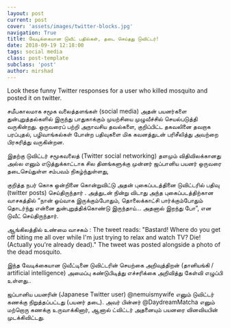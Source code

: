 ```yaml
---
layout: post
current: post
cover: 'assets/images/twitter-blocks.jpg'
navigation: True
title: வேடிக்கையான டுவீட் பதில்கள், தடை செய்தது டுவிட்டர்!
date: 2018-09-19 12:18:00
tags: social media
class: post-template
subclass: 'post'
author: mirshad
---
```


Look these funny Twitter responses for a user who killed mosquito and posted it on twitter.

சமீபகாலமாக‌ சமூக வலைத்தளங்கள் (social media) அதன் பயனர்களை துன்புறுத்தல்களில் இருந்து பாதுகாக்கும் முயற்சியை முழுவீச்சில் செயல்படுத்தி வருகின்றது. ஒருவரைப் பற்றி அநாவசிய தவல்களை, குறிப்பிட்ட‌ தகவலினை தவறாக‌ பரப்புதல், பழிவாங்கல்கள் போன்ற‌ பதிவுகளை மிக கவனத்துடன் பரிசீலித்து அவற்றை பிரசுரித்து வருகின்றன.

இதற்கு டுவிட்டர் சமூகவலைத் (Twitter social networking) தளமும் விதிவிலக்கானது அல்ல எனும் எடுத்துக்காட்டாக சில தினங்களுக்கு முன்னர் ஜப்பானிய‌ பயனர் ஒருவரை தடைசெய்துள்ள சம்பவம் நிகழ்ந்துள்ளது,

குறித்த நபர் கொசு ஒன்றினை கொன்றுவிட்டு அதன் புகைப்படத்தினை டுவிட்டரில் பதிவு (twitter posts) செய்திருந்தார் . அத்துடன் நின்று விடாது அந்த‌ புகைப்படத்திற்கான‌ வாசகத்தில் “நான் ஓய்வாக இருக்கும்போதும், தொலைக்காட்சி பார்க்கும்போதும் தொடர்ந்து என்னை துன்புறுத்திக்கொண்டு இருந்தாய்... அதனால் இறந்து போ”, என டுவீட் செய்திருந்தார்.

ஆங்கிலத்தில் உண்மை வாசகம் : The tweet reads: "Bastard! Where do you get off biting me all over while I'm just trying to relax and watch TV? Die! (Actually you're already dead)." The tweet was posted alongside a photo of the dead mosquito.

இந்த வேடிக்கையான‌ டுவீட்டினை டுவிட்டரின் செயற்கை அறிவுத்திறன் (தானியங்கி / artificial intelligence) அமைப்பு கண்டுபிடித்து எச்சரிக்கை அறிவித்து கேள்வி எழுப்பி உள்ளது..

ஜப்பானிய பயனரின் (Japanese Twitter user) @nemuismywife எனும் டுவிட்டர் கணக்கு நிறுத்தப்பட்டது (பயனர் தடை). அவர் பின்னர் @DaydreamMatcha எனும் மற்றொரு கணக்கு உருவாக்கினார், ஆனால் ட்விட்டர் அதனையும் பயனரை வினவியபின் முடக்கிவிட்ட‌து.